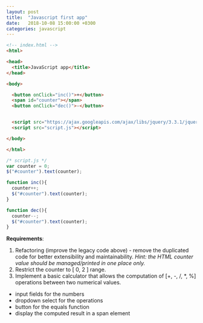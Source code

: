 ```yaml
---
layout: post
title:  "Javascript first app"
date:   2018-10-08 15:00:00 +0300
categories: javascript
---
```


```html
<!-- index.html -->
<html>

<head>
  <title>JavaScript app</title>
</head>

<body>

  <button onClick="inc()">+</button>
  <span id="counter"></span>
  <button onClick="dec()">-</button>


  <script src="https://ajax.googleapis.com/ajax/libs/jquery/3.3.1/jquery.min.js"></script>
  <script src="script.js"></script>

</body>

</html>
```

```javascript
/* script.js */
var counter = 0;
$("#counter").text(counter);

function inc(){
  counter++;
  $("#counter").text(counter);
}

function dec(){
  counter--;
  $("#counter").text(counter);
}

```

__Requirements__:
 1. Refactoring (improve the legacy code above) - remove the duplicated code for better extensibility and maintainability. _Hint: the HTML counter value should be managed/printed in one place only._
 2. Restrict the counter to [ 0, 2 ] range.
 3. Implement a basic calculator that allows the computation of [+, -, /, \*, %] operations between two numerical values.
  - input fields for the numbers
  - dropdown select for the operations
  - button for the equals function
  - display the computed result in a span element
